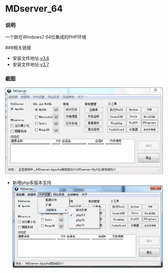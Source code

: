 # MDserver_64

### 说明
一个款在Windows7 64位集成的PHP环境

###相关链接
- 安装文件地址:[v3.6](http://pan.baidu.com/s/1gft2KX9)
- 安装文件地址:[v3.7](http://pan.baidu.com/s/1kV2izmJ)

### 截图
[![截图](/images/screen_1.jpg)](/images/screen_1.jpg)

- 新增php多版本支持
[![截图](/images/screen_2.jpg)](/images/screen_2.jpg)
